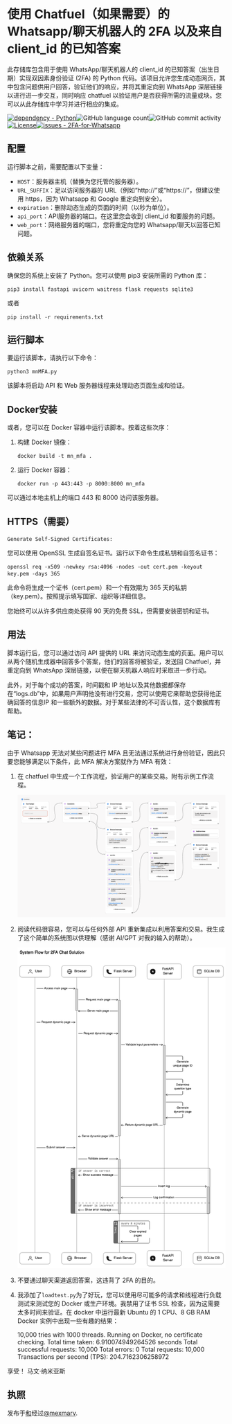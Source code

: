 # 使用 Chatfuel（如果需要）的 Whatsapp/聊天机器人的 2FA 以及来自 client_id 的已知答案

此存储库包含用于使用 WhatsApp/聊天机器人的 client_id 的已知答案（出生日期）实现双因素身份验证 (2FA) 的 Python 代码。该项目允许您生成动态网页，其中包含问题供用户回答，验证他们的响应，并将其重定向到 WhatsApp 深层链接以进行进一步交互，同时响应 chatfuel 以验证用户是否获得所需的流量或块。您可以从此存储库中学习并进行相应的集成。

[![dependency - Python](https://img.shields.io/badge/dependency-Python-blue)](https://pypi.org/project/Python)![GitHub language count](https://img.shields.io/github/languages/count/mexmarv/2FA-for-Whatsapp)![GitHub commit activity](https://img.shields.io/github/commit-activity/y/mexmarv/2FA-for-Whatsapp)[![License](https://img.shields.io/badge/License-MIT-blue)](#license)[![issues - 2FA-for-Whatsapp](https://img.shields.io/github/issues/mexmarv/2FA-for-Whatsapp)](https://github.com/mexmarv/2FA-for-Whatsapp/issues)

## 配置

运行脚本之前，需要配置以下变量：

-   `HOST`：服务器主机（替换为您托管的服务器）。
-   `URL_SUFFIX`：足以访问服务器的 URL（例如“http&#x3A;//”或“https&#x3A;//”，但建议使用 https，因为 Whatsapp 和 Google 重定向到安全）。
-   `expiration`：删除动态生成的页面的时间（以秒为单位）。
-   `api_port`：API服务器的端口。在这里您会收到 client_id 和要服务的问题。
-   `web_port`：网络服务器的端口，您将重定向您的 Whatsapp/聊天以回答已知问题。

## 依赖关系

确保您的系统上安装了 Python。您可以使用 pip3 安装所需的 Python 库：

    pip3 install fastapi uvicorn waitress flask requests sqlite3

或者

    pip install -r requirements.txt

## 运行脚本

要运行该脚本，请执行以下命令：

    python3 mnMFA.py

该脚本将启动 API 和 Web 服务器线程来处理动态页面生成和验证。

## Docker安装

或者，您可以在 Docker 容器中运行该脚本。按着这些次序：

1.  构建 Docker 镜像：

        docker build -t mn_mfa .

2.  运行 Docker 容器：

        docker run -p 443:443 -p 8000:8000 mn_mfa

可以通过本地主机上的端口 443 和 8000 访问该服务器。

## HTTPS（需要）

`Generate Self-Signed Certificates:`

您可以使用 OpenSSL 生成自签名证书。运行以下命令生成私钥和自签名证书：

    openssl req -x509 -newkey rsa:4096 -nodes -out cert.pem -keyout key.pem -days 365

此命令将生成一个证书（cert.pem）和一个有效期为 365 天的私钥（key.pem）。按照提示填写国家、组织等详细信息。

您始终可以从许多供应商处获得 90 天的免费 SSL，但需要安装密钥和证书。

## 用法

脚本运行后，您可以通过访问 API 提供的 URL 来访问动态生成的页面。用户可以从两个随机生成器中回答多个答案，他们的回答将被验证，发送回 Chatfuel，并重定向到 WhatsApp 深层链接，以便在聊天机器人响应时采取进一步行动。

此外，对于每个成功的答案，时间戳和 IP 地址以及其他数据都保存在“logs.db”中，如果用户声明他没有进行交易，您可以使用它来帮助您获得他正确回答的信息IP 和一些额外的数据。对于某些法律的不可否认性，这个数据库有帮助。

## 笔记：

由于 Whatsapp 无法对某些问题进行 MFA 且无法通过系统进行身份验证，因此只要您能够满足以下条件，此 MFA 解决方案就作为 MFA 有效：

1.  在 chatfuel 中生成一个工作流程，验证用户的某些交易。附有示例工作流程。
    <center><img src="/chatfuel.png"/></center>
2.  阅读代码很容易，您可以与任何外部 API 重新集成以利用答案和交易。我生成了这个简单的系统图以供理解（感谢 AI/GPT 对我的输入的帮助）。
    <center><img src="/2FASystemDiagram.svg"/></center>
3.  不要通过聊天渠道返回答案，这违背了 2FA 的目的。
4.  我添加了`loadtest.py`为了好玩，您可以使用尽可能多的请求和线程进行负载测试来测试您的 Docker 或生产环境。我禁用了证书 SSL 检查，因为这需要太多时间来验证。在 docker 中运行最新 Ubuntu 的 1 CPU、8 GB RAM Docker 实例中出现一些有趣的结果：


    10,000 tries with 1000 threads. Running on Docker, no certificate checking.
    Total time taken: 6.910074949264526 seconds
    Total successful requests: 10,000
    Total errors: 0
    Total requests: 10,000
    Transactions per second (TPS): 204.7162306258972

享受！
马文·纳米亚斯

## 执照

发布于[和](/LICENSE)经过[@mexmarv](https://github.com/mexmarv).
